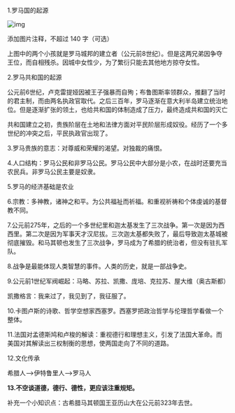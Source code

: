 1.罗马国的起源

![img](https://pica.zhimg.com/80/v2-0b472b28f006669694a3472e008c4630_720w.png?source=d16d100b)





添加图片注释，不超过 140 字（可选）

上图中的两个小孩就是罗马城邦的建立者（公元前8世纪）。但是这两兄弟因争夺王位，而自相残杀。因城中女性少，为了繁衍只能去其他地方掠夺女性。

2.罗马共和国的起源

公元前6世纪，卢克雷提娅因被王子强暴而自殉；布鲁图斯率领群众，推翻了当时的君主制，而由两名执政官取代。之后三百年，罗马逐渐在意大利半岛建立统治地位。但是逐渐扩张的领土，也给共和国的体制造成了压力，最终造成共和国的灭亡

共和国建立之初，贵族阶层在土地和法律方面对平民阶层形成奴役。经历了一个多世纪的冲突之后，平民执政官出现了。

3.罗马贵族的意志：对尊威和荣耀的渴望。对独裁的痛恨。

4.人口结构：罗马公民和非罗马公民。罗马公民中大部分是小农，在战时还要充当农民兵。非罗马公民主要是奴隶。

5.罗马的经济基础是农业

6.宗教：多神教，诸神之和平。为公共福祉而祈福。和重视祈祷和个体虔诚的基督教不同。

7.公元前275年，之后的一个多世纪里和迦太基发生了三次战争。第一次是因为西西里。第二次是因为军事天才汉尼拔。三次迦太基都失败了，最后导致迦太基城被彻底摧毁。和马其顿也发生了三次战争，罗马成为了希腊的统治者，但没有驻扎军队。

8.战争是最能体现人类智慧的事件。人类的历史，就是一部战争史。

9.公元前1世纪军阀崛起：马略、苏拉、凯撒、庞培、克拉苏、屋大维（奥古斯都）

凯撒格言：我来过了，我见到了，我征服了。

10.卡图卢斯的诗歌、哲学空想家西塞罗。西塞罗把政治哲学与伦理哲学看做一个整体。

11.法国对孟德斯鸠和卢梭的解读：重视德行和理想主义，引发了法国大革命。而美国对其解读出三权制衡的思想，使两国走向了不同的道路。

12.文化传承

希腊人-->伊特鲁里人-->罗马人

**13.不空谈道德，德行、德性，更应该注重规矩。**

补充一个小知识点：古希腊马其顿国王亚历山大在公元前323年去世。